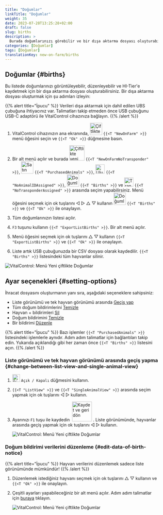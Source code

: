 ```yaml
---
title: "Doğumlar"
linkTitle: "Doğumlar"
weight: 35
date: 2023-07-28T13:25:28+02:00
draft: false
slug: births
description: >
  Burada doğumlarınızı görebilir ve bir dışa aktarma dosyası oluşturabilirsiniz.
categories: [Doğumlar]
tags: [Doğumlar]
translationKey: new-on-farm/births
---
```

## Doğumlar {#births}

Bu listede doğumlarınızı görüntüleyebilir, düzenleyebilir ve HI-Tier'e kaydetmek için bir dışa aktarma dosyası oluşturabilirsiniz. Bir dışa aktarma dosyası oluşturmak için şu adımları izleyin:

{{% alert title="İpucu" %}}
Verileri dışa aktarmak için dahil edilen UBS çubuğuna ihtiyacınız var. Talimatları takip etmeden önce USB çubuğunu USB-C adaptörü ile VitalControl cihazınıza bağlayın.
{{% /alert %}}

1. VitalControl cihazınızın ana ekranında, <img src="/icons/main/new-on-farm.svg" width="40" align="bottom" alt="Çiftlikte yeni" /> `{{<T "NewOnFarm" >}}` menü öğesini seçin ve `{{<T "Ok" >}}` düğmesine basın.

2. Bir alt menü açılır ve burada <img src="/icons/registration/new-on-farm-no-transponder.svg" width="50" align="bottom" alt="Çiftlikte yeni, transponder yok" /> `{{<T "NewOnFarmNoTransponder" >}}`, <img src="/icons/main/new-on-farm.svg" width="40" align="bottom" alt="Satın alınan hayvanlar" /> `{{<T "PurchasedAnimals" >}}`, <img src="/icons/registration/no-eartag-number.svg" width="30" align="bottom" alt="Ulusal hayvan kimliği yok" /> `{{<T "NoAnimalIDAssigned" >}}`, <img src="/icons/main/births.svg" width="40" align="bottom" alt="Doğumlar" /> `{{<T "Births" >}}` ve <img src="/icons/registration/no-transponder.svg" width="30" align="bottom" alt="Transponder atanmamış" /> `{{<T "NoTransponderAssigned" >}}` arasında seçim yapabilirsiniz. Menü öğesini seçmek için ok tuşlarını ◁ ▷ △ ▽ kullanın <img src="/icons/main/births.svg" width="40" align="bottom" alt="Doğumlar" /> `{{<T "Births" >}}` ve `{{<T "Ok" >}}` ile onaylayın.

3. Tüm doğumlarınızın listesi açılır.

4. `F3` tuşunu kullanın `{{<T "ExportListBirths" >}}`. Bir alt menü açılır.

5. Menü öğesini seçmek için ok tuşlarını △ ▽ kullanın `{{<T "ExportListBirths" >}}` ve `{{<T "Ok" >}}` ile onaylayın.

6. Liste artık USB çubuğunuzda bir CSV dosyası olarak kaydedilir. `{{<T "Births" >}}` listesindeki tüm hayvanlar silinir.

![VitalControl: Menü Yeni çiftlikte Doğumlar](../images/births.png "Doğumlar")

## Ayar seçenekleri {#setting-options}

İhracat dosyasını oluşturmanın yanı sıra, aşağıdaki seçeneklere sahipsiniz:

- Liste görünümü ve tek hayvan görünümü arasında [Geçiş yap](#change-between-list-view-and-single-animal-view)
- Tüm doğum bildirimlerini [Temizle](../purchased-animals/#clear-all-purchase-notices)
- Hayvan + bildirimleri [Sil](../purchased-animals/#delete-animal--purchase-notice)
- Doğum bildirimini [Temizle](../purchased-animals/#clear-notice-of-purchase)
- Bir bildirimi [Düzenle](#edit-data-of-birth-notice)

{{% alert title="İpucu" %}}
Bazı işlemler `{{<T "PurchasedAnimals" >}}` listesindeki işlemlerle aynıdır. Adım adım talimatlar için bağlantıları takip edin. Yukarıda açıklandığı gibi her zaman önce `{{<T "Births" >}}` listesini açın.
{{% /alert %}}

### Liste görünümü ve tek hayvan görünümü arasında geçiş yapma {#change-between-list-view-and-single-animal-view}

1. <img src="/icons/gear.svg" width="25" align="bottom" alt="Dişli" /> `Açık / Kapalı` düğmesini kullanın.

2. `{{<T "ListView" >}}` ve `{{<T "SingleAnimalView" >}}` arasında seçim yapmak için ok tuşlarını ◁ ▷ kullanın.

3. Ayarınızı `F1` tuşu ile kaydedin &nbsp;<img src="/icons/footer/save_exit.svg" width="65" align="bottom" alt="Kaydet ve geri dön" />&nbsp;. Liste görünümünde, hayvanlar arasında geçiş yapmak için ok tuşlarını ◁ ▷ kullanın.

    ![VitalControl: Menü Yeni çiftlikte Doğumlar](../images/change.png "Liste görünümü ve tek hayvan görünümü arasında geçiş yapma")

### Doğum bildirimi verilerini düzenleme {#edit-data-of-birth-notice}

{{% alert title="İpucu" %}}
Hayvan verilerini düzenlemek sadece liste görünümünde mümkündür!
{{% /alert %}}

1. Düzenlemek istediğiniz hayvanı seçmek için ok tuşlarını △ ▽ kullanın ve `{{<T "Ok" >}}` ile onaylayın.

2. Çeşitli ayarları yapabileceğiniz bir alt menü açılır. Adım adım talimatlar için [buraya](/en/docs/new/calving/#register-a-calving) tıklayın.

    ![VitalControl: Menü Yeni çiftlikte Doğumlar](../images/edit2.png "Bir doğum bildirimini düzenle")
